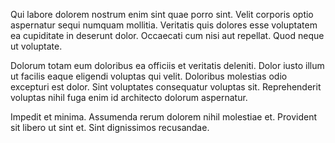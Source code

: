 Qui labore dolorem nostrum enim sint quae porro sint. Velit corporis optio aspernatur sequi numquam mollitia. Veritatis quis dolores esse voluptatem ea cupiditate in deserunt dolor. Occaecati cum nisi aut repellat. Quod neque ut voluptate.
 Dolorum totam eum doloribus ea officiis et veritatis deleniti. Dolor iusto illum ut facilis eaque eligendi voluptas qui velit. Doloribus molestias odio excepturi est dolor. Sint voluptates consequatur voluptas sit. Reprehenderit voluptas nihil fuga enim id architecto dolorum aspernatur.
 Impedit et minima. Assumenda rerum dolorem nihil molestiae et. Provident sit libero ut sint et. Sint dignissimos recusandae.